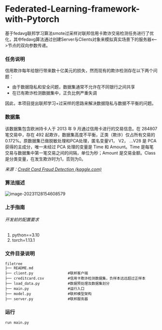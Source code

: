 # Federated-Learning-framework-with-Pytorch

基于fedavg联邦学习算法smote过采样对联邦信用卡欺诈交易检测任务进行了优化，其中fedavg算法通过创建Server与Clients对象来模拟真实场景下的服务器<-->节点的双向参数传递。

### 任务说明

信用欺诈每年给银行带来数十亿美元的损失，然而现有的欺诈检测存在以下两个问题：

- 由于数据隐私和安全问题，数据集通常不允许在不同银行之间共享
- 在已有欺诈检测数据集中，正负比例严重失调

因此，本项目提出联邦学习+过采样的思路来解决数据隐私与数据不平衡的问题。

### 数据集

该数据集包含欧洲持卡人于 2013 年 9 月通过信用卡进行的交易信息。在 284807 笔交易中，存在 492 起欺诈，数据集高度不平衡，正类（欺诈）仅占所有交易的 0.172%。原数据集已做脱敏处理和PCA处理，匿名变量V1， V2， ...V28 是 PCA 获得的主成分，唯一未经过 PCA 处理的变量是 Time 和 Amount。Time 是每笔交易与数据集中第一笔交易之间的间隔，单位为秒；Amount 是交易金额。Class 是分类变量，在发生欺诈时为1，否则为0。

*来源：[Credit Card Fraud Detection (kaggle.com)](https://www.kaggle.com/datasets/mlg-ulb/creditcardfraud/data)*

### 算法描述

![image-20231128154608579](C:\Users\Juan365\AppData\Roaming\Typora\typora-user-images\image-20231128154608579.png)

### 上手指南

###### 开发前的配置要求

1. python==3.10
2. torch=1.13.1

### 文件目录说明

```
filetree 
├── README.md
├── client.py                #联邦客户端
├── creditcard.csv           #信用卡欺诈检测数据集，负样本远远超过正样本
├── load_data.py             #数据预处理及数据集划分
├── main.py                  #运行入口
├── model.py                 #联邦模型架构
├── server.py                #联邦服务器
```

### 运行

```shell
run main.py
```

